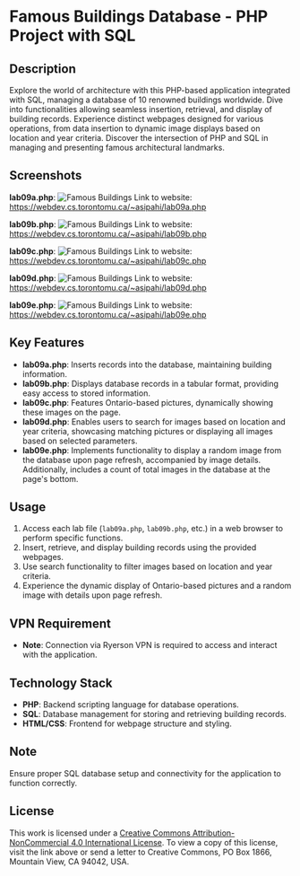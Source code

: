 # Famous Buildings Database - PHP Project with SQL


## Description
Explore the world of architecture with this PHP-based application integrated with SQL, managing a database of 10 renowned buildings worldwide. Dive into functionalities allowing seamless insertion, retrieval, and display of building records. Experience distinct webpages designed for various operations, from data insertion to dynamic image displays based on location and year criteria. Discover the intersection of PHP and SQL in managing and presenting famous architectural landmarks.

## Screenshots
**lab09a.php**:
![Famous Buildings](preview.png)
Link to website: https://webdev.cs.torontomu.ca/~asipahi/lab09a.php

**lab09b.php**:
![Famous Buildings](preview.png)
Link to website: https://webdev.cs.torontomu.ca/~asipahi/lab09b.php

**lab09c.php**:
![Famous Buildings](preview.png)
Link to website: https://webdev.cs.torontomu.ca/~asipahi/lab09c.php

**lab09d.php**:
![Famous Buildings](preview.png)
Link to website: https://webdev.cs.torontomu.ca/~asipahi/lab09d.php

**lab09e.php**:
![Famous Buildings](preview.png)
 Link to website: https://webdev.cs.torontomu.ca/~asipahi/lab09e.php


## Key Features
- **lab09a.php**: Inserts records into the database, maintaining building information.
- **lab09b.php**: Displays database records in a tabular format, providing easy access to stored information.  
- **lab09c.php**: Features Ontario-based pictures, dynamically showing these images on the page.  
- **lab09d.php**: Enables users to search for images based on location and year criteria, showcasing matching pictures or displaying all images based on selected parameters.  
- **lab09e.php**: Implements functionality to display a random image from the database upon page refresh, accompanied by image details. Additionally, includes a count of total images in the database at the page's bottom. 

## Usage
1. Access each lab file (`lab09a.php`, `lab09b.php`, etc.) in a web browser to perform specific functions.
2. Insert, retrieve, and display building records using the provided webpages.
3. Use search functionality to filter images based on location and year criteria.
4. Experience the dynamic display of Ontario-based pictures and a random image with details upon page refresh.

## VPN Requirement
- **Note**: Connection via Ryerson VPN is required to access and interact with the application.   

## Technology Stack
- **PHP**: Backend scripting language for database operations.
- **SQL**: Database management for storing and retrieving building records.
- **HTML/CSS**: Frontend for webpage structure and styling.

## Note
Ensure proper SQL database setup and connectivity for the application to function correctly.

## License
This work is licensed under a [Creative Commons Attribution-NonCommercial 4.0 International License](http://creativecommons.org/licenses/by-nc/4.0/). To view a copy of this license, visit the link above or send a letter to Creative Commons, PO Box 1866, Mountain View, CA 94042, USA.
